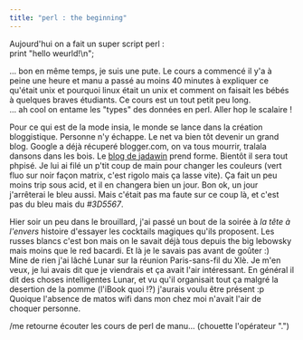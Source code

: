 ```yaml
---
title: "perl : the beginning"
---
```


Aujourd'hui on a fait un super script perl :  
print "hello weurld!\n";

... bon en même temps, je suis une pute. Le cours a commencé il y'a à peine
une heure et manu a passé au moins 40 minutes à expliquer ce qu'était unix et
pourquoi linux était un unix et comment on faisait les bébés à quelques braves
étudiants. Ce cours est un tout petit peu long.  
... ah cool on entame les "types" des données en perl. Aller hop le scalaire !

Pour ce qui est de la mode insia, le monde se lance dans la création
bloggistique. Personne n'y échappe. Le net va bien tôt devenir un grand blog.
Google a déjà récuperé blogger.com, on va tous mourrir, tralala dansons dans
les bois. Le [blog de jadawin](http://j4dawin.homelinux.com) prend forme.
Bientôt il sera tout phpisé. Je lui ai filé un p'tit coup de main pour changer
les couleurs (vert fluo sur noir façon matrix, c'est rigolo mais ça lasse
vite). Ça fait un peu moins trip sous acid, et il en changera bien un jour.
Bon ok, un jour j'arrêterai le bleu aussi. Mais c'était pas ma faute sur ce
coup là, et c'est pas du bleu mais du _#3D5567_.

Hier soir un peu dans le brouillard, j'ai passé un bout de la soirée à _la
tête à l'envers_ histoire d'essayer les cocktails magiques qu'ils proposent.
Les russes blancs c'est bon mais on le savait déjà tous depuis the big
lebowsky mais moins que le red bacardi. Et là je le savais pas avant de goûter
:)  
Mine de rien j'ai lâché Lunar sur la réunion Paris-sans-fil du XIè. Je m'en
veux, je lui avais dit que je viendrais et ça avait l'air intéressant. En
général il dit des choses intelligentes Lunar, et vu qu'il organisait tout ça
malgré la desertion de la pomme (l'iBook quoi !?) j'aurais voulu être présent
:p  
Quoique l'absence de matos wifi dans mon chez moi n'avait l'air de choquer
personne.

/me retourne écouter les cours de perl de manu... (chouette l'opérateur ".")

